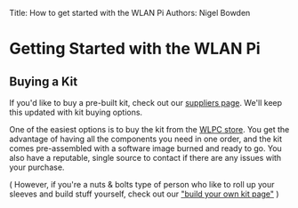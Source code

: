 Title: How to get started with the WLAN Pi
Authors: Nigel Bowden

# Getting Started with the WLAN Pi

## Buying a Kit
If you'd like to buy a pre-built kit, check out our [suppliers page][Suppliers]. We'll keep this updated with kit buying options.

One of the easiest options is to buy the kit from the [WLPC store][WLPC_Store]. You get the advantage of having all the components you need in one order, and the kit comes pre-assembled with a software image burned and ready to go. You also have a reputable, single source to contact if there are any issues with your purchase.

( However, if you're a nuts & bolts type of person who like to roll up your sleeves and build stuff yourself, check out our ["build your own kit page"][Build_Own] )

<!-- Link list -->
[Suppliers]: suppliers.md
[WLPC_Store]: http://www.wlanpros.com/product-category/store/
[Build_Own]: getting_started_build_your_own.md


